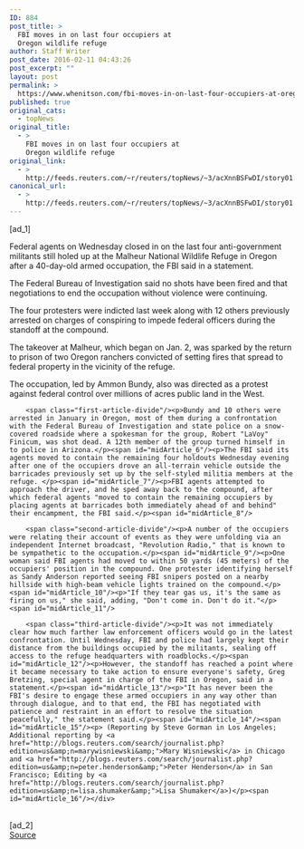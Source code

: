 ```yaml
---
ID: 884
post_title: >
  FBI moves in on last four occupiers at
  Oregon wildlife refuge
author: Staff Writer
post_date: 2016-02-11 04:43:26
post_excerpt: ""
layout: post
permalink: >
  https://www.whenitson.com/fbi-moves-in-on-last-four-occupiers-at-oregon-wildlife-refuge/
published: true
original_cats:
  - topNews
original_title:
  - >
    FBI moves in on last four occupiers at
    Oregon wildlife refuge
original_link:
  - >
    http://feeds.reuters.com/~r/reuters/topNews/~3/acXnnBSFwDI/story01.htm
canonical_url:
  - >
    http://feeds.reuters.com/~r/reuters/topNews/~3/acXnnBSFwDI/story01.htm
---
```

 [ad_1]
<br><div id="articleText">
<span id="midArticle_start"/>

<span id="midArticle_0"/><span class="focusParagraph" readability="5"><p><span class="articleLocatio&lt;/span&gt;n">Federal agents on Wednesday closed in on the last four anti-government militants still holed up at the Malheur National Wildlife Refuge in Oregon after a 40-day-old armed occupation, the FBI said in a statement.</span></p></span><span id="midArticle_1"/><p>The Federal Bureau of Investigation said no shots have been fired and that negotiations to end the occupation without violence were continuing.</p><span id="midArticle_2"/><p>The four protesters were indicted last week along with 12 others previously arrested on charges of conspiring to impede federal officers during the standoff at the compound.</p><span id="midArticle_3"/><p>The takeover at Malheur, which began on Jan. 2, was sparked by the return to prison of two Oregon ranchers convicted of setting fires that spread to federal property in the vicinity of the refuge.</p><span id="midArticle_4"/><p>The occupation, led by Ammon Bundy, also was directed as a protest against federal control over millions of acres public land in the West.</p><span id="midArticle_5"/>
        
        <span class="first-article-divide"/><p>Bundy and 10 others were arrested in January in Oregon, most of them during a confrontation with the Federal Bureau of Investigation and state police on a snow-covered roadside where a spokesman for the group, Robert "LaVoy" Finicum, was shot dead. A 12th member of the group turned himself in to police in Arizona.</p><span id="midArticle_6"/><p>The FBI said its agents moved to contain the remaining four holdouts Wednesday evening after one of the occupiers drove an all-terrain vehicle outside the barricades previously set up by the self-styled militia members at the refuge. </p><span id="midArticle_7"/><p>FBI agents attempted to approach the driver, and he sped away back to the compound, after which federal agents "moved to contain the remaining occupiers by placing agents at barricades both immediately ahead of and behind" their encampment, the FBI said.</p><span id="midArticle_8"/>
        
        <span class="second-article-divide"/><p>A number of the occupiers were relating their account of events as they were unfolding via an independent Internet broadcast, "Revolution Radio," that is known to be sympathetic to the occupation.</p><span id="midArticle_9"/><p>One woman said FBI agents had moved to within 50 yards (45 meters) of the occupiers' position in the compound. One protester identifying herself as Sandy Anderson reported seeing FBI snipers posted on a nearby hillside with high-beam vehicle lights trained on the compound.</p><span id="midArticle_10"/><p>"If they tear gas us, it's the same as firing on us," she said, adding, "Don't come in. Don't do it."</p><span id="midArticle_11"/>
        
        <span class="third-article-divide"/><p>It was not immediately clear how much farther law enforcement officers would go in the latest confrontation. Until Wednesday, FBI and police had largely kept their distance from the buildings occupied by the militants, sealing off access to the refuge headquarters with roadblocks.</p><span id="midArticle_12"/><p>However, the standoff has reached a point where it became necessary to take action to ensure everyone's safety, Greg Bretzing, special agent in charge of the FBI in Oregon, said in a statement.</p><span id="midArticle_13"/><p>"It has never been the FBI's desire to engage these armed occupiers in any way other than through dialogue, and to that end, the FBI has negotiated with patience and restraint in an effort to resolve the situation peacefully," the statement said.</p><span id="midArticle_14"/><span id="midArticle_15"/><p> (Reporting by Steve Gorman in Los Angeles; Additional reporting by <a href="http://blogs.reuters.com/search/journalist.php?edition=us&amp;n=marywisniewski&amp;">Mary Wisniewski</a> in Chicago and <a href="http://blogs.reuters.com/search/journalist.php?edition=us&amp;n=peter.henderson&amp;">Peter Henderson</a> in San Francisco; Editing by <a href="http://blogs.reuters.com/search/journalist.php?edition=us&amp;n=lisa.shumaker&amp;">Lisa Shumaker</a>)</p><span id="midArticle_16"/></div>
<br>[ad_2]
<br><a href="http://feeds.reuters.com/~r/reuters/topNews/~3/acXnnBSFwDI/story01.htm">Source </a>